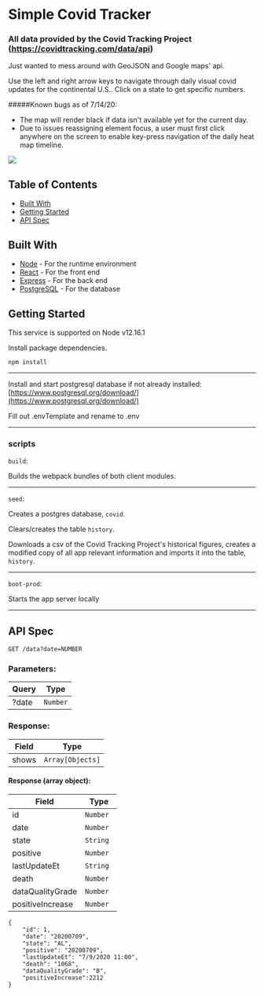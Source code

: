 # Simple Covid Tracker 
### All data provided by the Covid Tracking Project (https://covidtracking.com/data/api)
Just wanted to mess around with GeoJSON and Google maps' api. 

Use the left and right arrow keys to navigate through daily visual covid updates for the continental U.S.. 
Click on a state to get specific numbers. 

#####Known bugs as of 7/14/20: 
* The map will render black if data isn't available yet for the current day.
* Due to issues reassigning element focus, a user must first click anywhere on the screen to enable key-press navigation of the daily heat map timeline.


![](https://i.imgur.com/LSHYlo3.gif)

## Table of Contents
* [Built With](#built-with)
* [Getting Started](#getting-started)
* [API Spec](#api-spec)

## Built With
* [Node](https://nodejs.org/en/docs/) - For the runtime environment
* [React](https://reactjs.org/docs/getting-started.html) - For the front end
* [Express](https://expressjs.com/en/guide/routing.html) - For the back end
* [PostgreSQL](https://www.postgresql.org/docs/) - For the database

## Getting Started

This service is supported on Node v12.16.1

Install package dependencies.

`npm install`

------

Install and start postgresql database if not already installed:
[https://www.postgresql.org/download/](https://www.postgresql.org/download/)

Fill out .envTemplate and rename to .env

---
### scripts

`build`:

Builds the webpack bundles of both client modules.

---

`seed`:

Creates a postgres database, `covid`.

Clears/creates the table `history`.

Downloads a csv of the Covid Tracking Project's historical figures, creates a modified copy of all app relevant information and imports it into the table, `history`.

---

`boot-prod`:

Starts the app server locally

---

## API Spec

`GET /data?date=NUMBER`

### Parameters:

| Query | Type |
| --- | --- |
| ?date | `Number` |

### Response:

| Field | Type |
| ----- | ---- |
| shows| `Array[Objects]`|

#### Response (array object):
| Field | Type |
| ----- | ---- |
|id| `Number`|
| date| `Number`|
| state | `String`|
| positive | `Number `|
| lastUpdateEt | `String`|
| death | `Number `|
| dataQualityGrade | `Number `|
| positiveIncrease | `Number `|


```
{
    "id": 1,
    "date": "20200709",
    "state": "AL",
    "positive": "20200709",
    "lastUpdateEt": "7/9/2020 11:00",
    "death": "1068",
    "dataQualityGrade": "B",
    "positiveIncrease":2212
}

```
